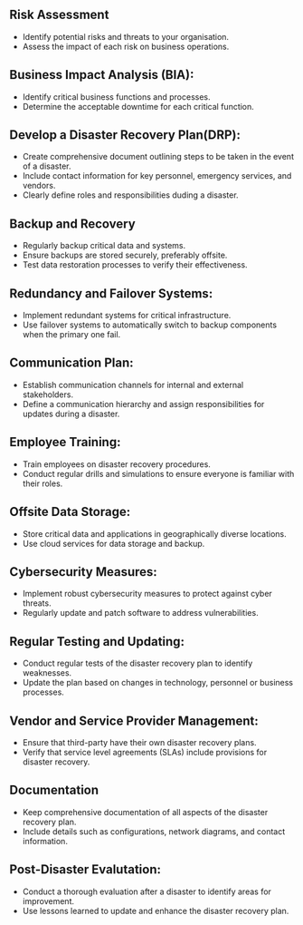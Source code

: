 ## Risk Assessment
 - Identify potential risks and threats to your organisation.
 - Assess the impact of each risk on business operations.

## Business Impact Analysis (BIA):
 - Identify critical business functions and processes.
 - Determine the acceptable downtime for each critical function.

## Develop a Disaster Recovery Plan(DRP):
 - Create comprehensive document outlining steps to be taken in the event of a disaster.
 - Include contact information for key personnel, emergency services, and vendors.
 - Clearly define roles and responsibilities duding a disaster.

## Backup and Recovery
 - Regularly backup critical data and systems.
 - Ensure backups are stored securely, preferably offsite.
 - Test data restoration processes to verify their effectiveness.

## Redundancy and Failover Systems:
 - Implement redundant systems for critical infrastructure.
 - Use failover systems to automatically switch to backup components when the primary one fail.

## Communication Plan:
 - Establish communication channels for internal and external stakeholders.
 - Define a communication hierarchy and assign responsibilities for updates during a disaster.

## Employee Training:
 - Train employees on disaster recovery procedures.
 - Conduct regular drills and simulations to ensure everyone is familiar with their roles.

## Offsite Data Storage:
 - Store critical data and applications in geographically diverse locations.
 - Use cloud services for data storage and backup.

## Cybersecurity Measures:
 - Implement robust cybersecurity measures to protect against cyber threats.
 - Regularly update and patch software to address vulnerabilities.

## Regular Testing and Updating:
 - Conduct regular tests of the disaster recovery plan to identify weaknesses.
 - Update the plan based on changes in technology, personnel or business processes.

## Vendor and Service Provider Management:
 - Ensure that third-party have their own disaster recovery plans.
 - Verify that service level agreements (SLAs) include provisions for disaster recovery.

## Documentation
 - Keep comprehensive documentation of all aspects of the disaster recovery plan.
 - Include details such as configurations, network diagrams, and contact information.

## Post-Disaster Evalutation:
 - Conduct a thorough evaluation after a disaster to identify areas for improvement.
 - Use lessons learned to update and enhance the disaster recovery plan.
   













